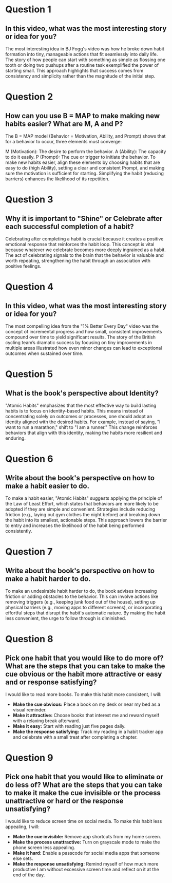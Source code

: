 # Question 1
## In this video, what was the most interesting story or idea for you?

The most interesting idea in BJ Fogg's video was how he broke down habit formation into tiny, manageable actions that fit seamlessly into daily life. The story of how people can start with something as simple as flossing one tooth or doing two pushups after a routine task exemplified the power of starting small. This approach highlights that success comes from consistency and simplicity rather than the magnitude of the initial step.

# Question 2
## How can you use B = MAP to make making new habits easier? What are M, A and P?

The B = MAP model (Behavior = Motivation, Ability, and Prompt) shows that for a behavior to occur, three elements must converge:

M (Motivation): The desire to perform the behavior.
A (Ability): The capacity to do it easily.
P (Prompt): The cue or trigger to initiate the behavior.
To make new habits easier, align these elements by choosing habits that are easy to do (high Ability), setting a clear and consistent Prompt, and making sure the motivation is sufficient for starting. Simplifying the habit (reducing barriers) enhances the likelihood of its repetition.

# Question 3
## Why it is important to "Shine" or Celebrate after each successful completion of a habit?

Celebrating after completing a habit is crucial because it creates a positive emotional response that reinforces the habit loop. This concept is vital because whatever we celebrate becomes more deeply ingrained as a habit. The act of celebrating signals to the brain that the behavior is valuable and worth repeating, strengthening the habit through an association with positive feelings.

# Question 4
## In this video, what was the most interesting story or idea for you?

The most compelling idea from the "1% Better Every Day" video was the concept of incremental progress and how small, consistent improvements compound over time to yield significant results. The story of the British cycling team’s dramatic success by focusing on tiny improvements in multiple areas illustrated how even minor changes can lead to exceptional outcomes when sustained over time.

# Question 5
## What is the book's perspective about Identity?

"Atomic Habits" emphasizes that the most effective way to build lasting habits is to focus on identity-based habits. This means instead of concentrating solely on outcomes or processes, one should adopt an identity aligned with the desired habits. For example, instead of saying, "I want to run a marathon," shift to "I am a runner." This change reinforces behaviors that align with this identity, making the habits more resilient and enduring.

# Question 6
## Write about the book's perspective on how to make a habit easier to do.

To make a habit easier, "Atomic Habits" suggests applying the principle of the Law of Least Effort, which states that behaviors are more likely to be adopted if they are simple and convenient. Strategies include reducing friction (e.g., laying out gym clothes the night before) and breaking down the habit into its smallest, actionable steps. This approach lowers the barrier to entry and increases the likelihood of the habit being performed consistently.

# Question 7
## Write about the book's perspective on how to make a habit harder to do.

To make an undesirable habit harder to do, the book advises increasing friction or adding obstacles to the behavior. This can involve actions like removing triggers (e.g., keeping junk food out of the house), setting up physical barriers (e.g., moving apps to different screens), or incorporating effortful steps that disrupt the habit's automatic nature. By making the habit less convenient, the urge to follow through is diminished.

# Question 8
## Pick one habit that you would like to do more of? What are the steps that you can take to make the cue obvious or the habit more attractive or easy and or response satisfying?

I would like to read more books. To make this habit more consistent, I will:

- **Make the cue obvious:** Place a book on my desk or near my bed as a visual reminder.
- **Make it attractive:** Choose books that interest me and reward myself with a relaxing break afterward.
- **Make it easy:** Start with reading just five pages daily.
- **Make the response satisfying:** Track my reading in a habit tracker app and celebrate with a small treat after completing a chapter.
# Question 9
## Pick one habit that you would like to eliminate or do less of? What are the steps that you can take to make it make the cue invisible or the process unattractive or hard or the response unsatisfying?

I would like to reduce screen time on social media. To make this habit less appealing, I will:

- **Make the cue invisible:** Remove app shortcuts from my home screen.
- **Make the process unattractive:** Turn on grayscale mode to make the phone screen less appealing.
- **Make it hard:** Enable a passcode for social media apps that someone else sets.
- **Make the response unsatisfying:** Remind myself of how much more productive I am without excessive screen time and reflect on it at the end of the day.

